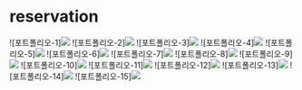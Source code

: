 # reservation
<div>
![포트폴리오-1]<img src ="https://user-images.githubusercontent.com/67816339/103392863-21739300-4b63-11eb-957f-e0d6382d75c5.png">
![포트폴리오-2]<img src ="https://user-images.githubusercontent.com/67816339/103392864-233d5680-4b63-11eb-9269-88b1c67eee32.png">
![포트폴리오-3]<img src ="https://user-images.githubusercontent.com/67816339/103392865-23d5ed00-4b63-11eb-86df-9f4eee984d4a.png">
![포트폴리오-4]<img src ="https://user-images.githubusercontent.com/67816339/103392867-259fb080-4b63-11eb-9fbf-fc0fbf04548c.png">
![포트폴리오-5]<img src ="https://user-images.githubusercontent.com/67816339/103392868-26384700-4b63-11eb-83f9-c842b872b503.png">
![포트폴리오-6]<img src ="https://user-images.githubusercontent.com/67816339/103392870-27697400-4b63-11eb-9c46-1d9089b6058c.png">
![포트폴리오-7]<img src ="https://user-images.githubusercontent.com/67816339/103392871-27697400-4b63-11eb-82a3-7e8730aba24e.png">
![포트폴리오-8]<img src ="https://user-images.githubusercontent.com/67816339/103392872-289aa100-4b63-11eb-9592-bcb2147c2048.png">
![포트폴리오-9]<img src ="https://user-images.githubusercontent.com/67816339/103392874-29333780-4b63-11eb-9a80-7b0e15dec1a3.png">
![포트폴리오-10]<img src ="https://user-images.githubusercontent.com/67816339/103392875-29cbce00-4b63-11eb-824d-3c37e13ca5de.png">
![포트폴리오-11]<img src ="https://user-images.githubusercontent.com/67816339/103392876-2a646480-4b63-11eb-922c-7f6cf04eada2.png">
![포트폴리오-12]<img src ="https://user-images.githubusercontent.com/67816339/103392877-2afcfb00-4b63-11eb-8eb8-7276693a952f.png">
![포트폴리오-13]<img src ="https://user-images.githubusercontent.com/67816339/103392879-2afcfb00-4b63-11eb-9e43-6d666261f3c4.png">
![포트폴리오-14]<img src ="https://user-images.githubusercontent.com/67816339/103392880-2b959180-4b63-11eb-809f-9191c0b9837c.png">
![포트폴리오-15]<img src ="https://user-images.githubusercontent.com/67816339/103392881-2c2e2800-4b63-11eb-9459-11801fe156a8.png">
  </div>
